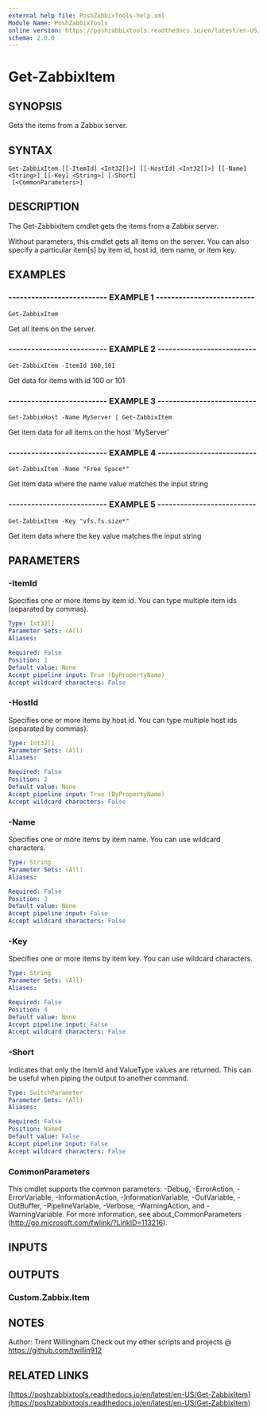 ```yaml
---
external help file: PoshZabbixTools-help.xml
Module Name: PoshZabbixTools
online version: https://poshzabbixtools.readthedocs.io/en/latest/en-US/Get-ZabbixItem
schema: 2.0.0
---
```


# Get-ZabbixItem

## SYNOPSIS
Gets the items from a Zabbix server.

## SYNTAX

```
Get-ZabbixItem [[-ItemId] <Int32[]>] [[-HostId] <Int32[]>] [[-Name] <String>] [[-Key] <String>] [-Short]
 [<CommonParameters>]
```

## DESCRIPTION
The Get-ZabbixItem cmdlet gets the items from a Zabbix server.

Without parameters, this cmdlet gets all items on the server. 
You can also specify a particular item\[s\] by item id, host id, item name, or item key.

## EXAMPLES

### -------------------------- EXAMPLE 1 --------------------------
```
Get-ZabbixItem
```

Get all items on the server.

### -------------------------- EXAMPLE 2 --------------------------
```
Get-ZabbixItem -ItemId 100,101
```

Get data for items with id 100 or 101

### -------------------------- EXAMPLE 3 --------------------------
```
Get-ZabbixHost -Name MyServer | Get-ZabbixItem
```

Get item data for all items on the host 'MyServer'

### -------------------------- EXAMPLE 4 --------------------------
```
Get-ZabbixItem -Name "Free Space*"
```

Get item data where the name value matches the input string

### -------------------------- EXAMPLE 5 --------------------------
```
Get-ZabbixItem -Key "vfs.fs.size*"
```

Get item data where the key value matches the input string

## PARAMETERS

### -ItemId
Specifies one or more items by item id.
You can type multiple item ids (separated by commas).

```yaml
Type: Int32[]
Parameter Sets: (All)
Aliases: 

Required: False
Position: 1
Default value: None
Accept pipeline input: True (ByPropertyName)
Accept wildcard characters: False
```

### -HostId
Specifies one or more items by host id.
You can type multiple host ids (separated by commas).

```yaml
Type: Int32[]
Parameter Sets: (All)
Aliases: 

Required: False
Position: 2
Default value: None
Accept pipeline input: True (ByPropertyName)
Accept wildcard characters: False
```

### -Name
Specifies one or more items by item name. 
You can use wildcard characters.

```yaml
Type: String
Parameter Sets: (All)
Aliases: 

Required: False
Position: 3
Default value: None
Accept pipeline input: False
Accept wildcard characters: False
```

### -Key
Specifies one or more items by item key. 
You can use wildcard characters.

```yaml
Type: String
Parameter Sets: (All)
Aliases: 

Required: False
Position: 4
Default value: None
Accept pipeline input: False
Accept wildcard characters: False
```

### -Short
Indicates that only the ItemId and ValueType values are returned. 
This can be useful when piping the output to another command.

```yaml
Type: SwitchParameter
Parameter Sets: (All)
Aliases: 

Required: False
Position: Named
Default value: False
Accept pipeline input: False
Accept wildcard characters: False
```

### CommonParameters
This cmdlet supports the common parameters: -Debug, -ErrorAction, -ErrorVariable, -InformationAction, -InformationVariable, -OutVariable, -OutBuffer, -PipelineVariable, -Verbose, -WarningAction, and -WarningVariable. For more information, see about_CommonParameters (http://go.microsoft.com/fwlink/?LinkID=113216).

## INPUTS

## OUTPUTS

### Custom.Zabbix.Item

## NOTES
Author: Trent Willingham
Check out my other scripts and projects @ https://github.com/twillin912

## RELATED LINKS

[https://poshzabbixtools.readthedocs.io/en/latest/en-US/Get-ZabbixItem](https://poshzabbixtools.readthedocs.io/en/latest/en-US/Get-ZabbixItem)

